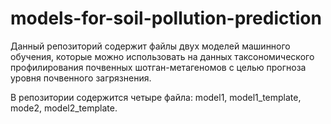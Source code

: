 # models-for-soil-pollution-prediction
Данный репозиторий содержит файлы двух моделей машинного обучения, которые можно использовать на данных таксономического профилирования почвенных шотган-метагеномов с целью прогноза уровня почвенного загрязнения.

В репозитории содержится четыре файла: model1, model1_template, mode2, model2_template.
